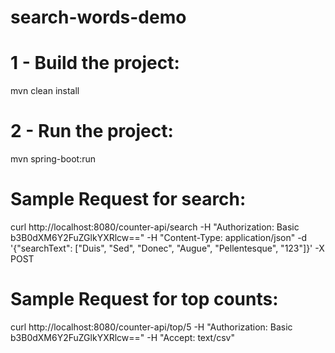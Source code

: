 # search-words-demo

# 1 - Build the project: 
mvn clean install

# 2 - Run the project: 
mvn spring-boot:run

# Sample Request for search:
curl http://localhost:8080/counter-api/search -H "Authorization: Basic b3B0dXM6Y2FuZGlkYXRlcw==" -H "Content-Type: application/json" -d '{"searchText": ["Duis", "Sed", "Donec", "Augue", "Pellentesque", "123"]}' -X POST

# Sample Request for top counts:
curl http://localhost:8080/counter-api/top/5 -H "Authorization: Basic b3B0dXM6Y2FuZGlkYXRlcw==" -H "Accept: text/csv"